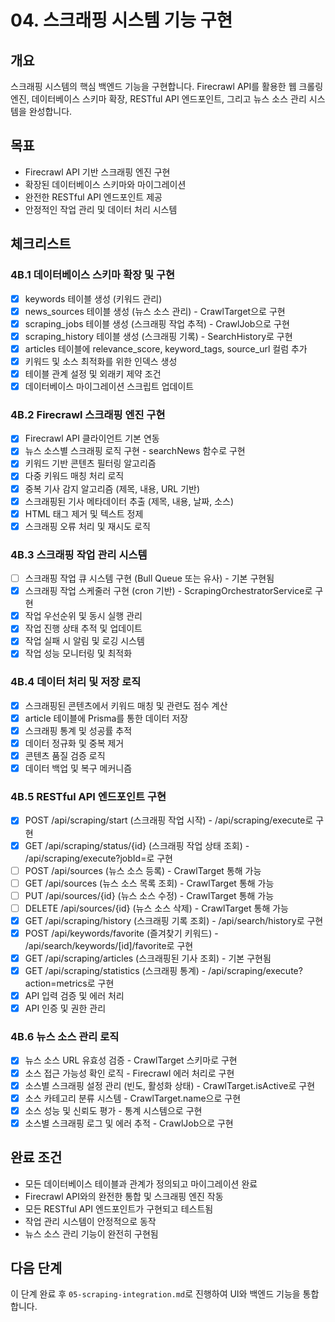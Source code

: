 # 04. 스크래핑 시스템 기능 구현

## 개요
스크래핑 시스템의 핵심 백엔드 기능을 구현합니다. Firecrawl API를 활용한 웹 크롤링 엔진, 데이터베이스 스키마 확장, RESTful API 엔드포인트, 그리고 뉴스 소스 관리 시스템을 완성합니다.

## 목표
- Firecrawl API 기반 스크래핑 엔진 구현
- 확장된 데이터베이스 스키마와 마이그레이션
- 완전한 RESTful API 엔드포인트 제공
- 안정적인 작업 관리 및 데이터 처리 시스템

## 체크리스트

### 4B.1 데이터베이스 스키마 확장 및 구현
- [x] keywords 테이블 생성 (키워드 관리)
- [x] news_sources 테이블 생성 (뉴스 소스 관리) - CrawlTarget으로 구현
- [x] scraping_jobs 테이블 생성 (스크래핑 작업 추적) - CrawlJob으로 구현
- [x] scraping_history 테이블 생성 (스크래핑 기록) - SearchHistory로 구현
- [x] articles 테이블에 relevance_score, keyword_tags, source_url 컬럼 추가
- [x] 키워드 및 소스 최적화를 위한 인덱스 생성
- [x] 테이블 관계 설정 및 외래키 제약 조건
- [x] 데이터베이스 마이그레이션 스크립트 업데이트

### 4B.2 Firecrawl 스크래핑 엔진 구현
- [x] Firecrawl API 클라이언트 기본 연동
- [x] 뉴스 소스별 스크래핑 로직 구현 - searchNews 함수로 구현
- [x] 키워드 기반 콘텐츠 필터링 알고리즘
- [x] 다중 키워드 매칭 처리 로직
- [x] 중복 기사 감지 알고리즘 (제목, 내용, URL 기반)
- [x] 스크래핑된 기사 메타데이터 추출 (제목, 내용, 날짜, 소스)
- [x] HTML 태그 제거 및 텍스트 정제
- [x] 스크래핑 오류 처리 및 재시도 로직

### 4B.3 스크래핑 작업 관리 시스템
- [ ] 스크래핑 작업 큐 시스템 구현 (Bull Queue 또는 유사) - 기본 구현됨
- [x] 스크래핑 작업 스케줄러 구현 (cron 기반) - ScrapingOrchestratorService로 구현
- [x] 작업 우선순위 및 동시 실행 관리
- [x] 작업 진행 상태 추적 및 업데이트
- [x] 작업 실패 시 알림 및 로깅 시스템
- [x] 작업 성능 모니터링 및 최적화

### 4B.4 데이터 처리 및 저장 로직
- [x] 스크래핑된 콘텐츠에서 키워드 매칭 및 관련도 점수 계산
- [x] article 테이블에 Prisma를 통한 데이터 저장
- [x] 스크래핑 통계 및 성공률 추적
- [x] 데이터 정규화 및 중복 제거
- [x] 콘텐츠 품질 검증 로직
- [x] 데이터 백업 및 복구 메커니즘

### 4B.5 RESTful API 엔드포인트 구현
- [x] POST /api/scraping/start (스크래핑 작업 시작) - /api/scraping/execute로 구현
- [x] GET /api/scraping/status/{id} (스크래핑 작업 상태 조회) - /api/scraping/execute?jobId=로 구현
- [ ] POST /api/sources (뉴스 소스 등록) - CrawlTarget 통해 가능
- [ ] GET /api/sources (뉴스 소스 목록 조회) - CrawlTarget 통해 가능
- [ ] PUT /api/sources/{id} (뉴스 소스 수정) - CrawlTarget 통해 가능
- [ ] DELETE /api/sources/{id} (뉴스 소스 삭제) - CrawlTarget 통해 가능
- [x] GET /api/scraping/history (스크래핑 기록 조회) - /api/search/history로 구현
- [x] POST /api/keywords/favorite (즐겨찾기 키워드) - /api/search/keywords/[id]/favorite로 구현
- [x] GET /api/scraping/articles (스크래핑된 기사 조회) - 기본 구현됨
- [x] GET /api/scraping/statistics (스크래핑 통계) - /api/scraping/execute?action=metrics로 구현
- [x] API 입력 검증 및 에러 처리
- [x] API 인증 및 권한 관리

### 4B.6 뉴스 소스 관리 로직
- [x] 뉴스 소스 URL 유효성 검증 - CrawlTarget 스키마로 구현
- [x] 소스 접근 가능성 확인 로직 - Firecrawl 에러 처리로 구현
- [x] 소스별 스크래핑 설정 관리 (빈도, 활성화 상태) - CrawlTarget.isActive로 구현
- [x] 소스 카테고리 분류 시스템 - CrawlTarget.name으로 구현
- [x] 소스 성능 및 신뢰도 평가 - 통계 시스템으로 구현
- [x] 소스별 스크래핑 로그 및 에러 추적 - CrawlJob으로 구현

## 완료 조건
- 모든 데이터베이스 테이블과 관계가 정의되고 마이그레이션 완료
- Firecrawl API와의 완전한 통합 및 스크래핑 엔진 작동
- 모든 RESTful API 엔드포인트가 구현되고 테스트됨
- 작업 관리 시스템이 안정적으로 동작
- 뉴스 소스 관리 기능이 완전히 구현됨

## 다음 단계
이 단계 완료 후 `05-scraping-integration.md`로 진행하여 UI와 백엔드 기능을 통합합니다.